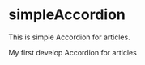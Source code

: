 # simpleAccordion
This is simple Accordion for articles.
>>>
My first develop Accordion for articles
>>>
